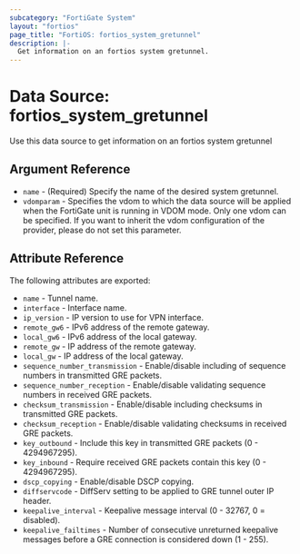 ```yaml
---
subcategory: "FortiGate System"
layout: "fortios"
page_title: "FortiOS: fortios_system_gretunnel"
description: |-
  Get information on an fortios system gretunnel.
---
```


# Data Source: fortios_system_gretunnel
Use this data source to get information on an fortios system gretunnel

## Argument Reference

* `name` - (Required) Specify the name of the desired system gretunnel.
* `vdomparam` - Specifies the vdom to which the data source will be applied when the FortiGate unit is running in VDOM mode. Only one vdom can be specified. If you want to inherit the vdom configuration of the provider, please do not set this parameter.


## Attribute Reference

The following attributes are exported:

* `name` - Tunnel name.
* `interface` - Interface name.
* `ip_version` - IP version to use for VPN interface.
* `remote_gw6` - IPv6 address of the remote gateway.
* `local_gw6` - IPv6 address of the local gateway.
* `remote_gw` - IP address of the remote gateway.
* `local_gw` - IP address of the local gateway.
* `sequence_number_transmission` - Enable/disable including of sequence numbers in transmitted GRE packets.
* `sequence_number_reception` - Enable/disable validating sequence numbers in received GRE packets.
* `checksum_transmission` - Enable/disable including checksums in transmitted GRE packets.
* `checksum_reception` - Enable/disable validating checksums in received GRE packets.
* `key_outbound` - Include this key in transmitted GRE packets (0 - 4294967295).
* `key_inbound` - Require received GRE packets contain this key (0 - 4294967295).
* `dscp_copying` - Enable/disable DSCP copying.
* `diffservcode` - DiffServ setting to be applied to GRE tunnel outer IP header.
* `keepalive_interval` - Keepalive message interval (0 - 32767, 0 = disabled).
* `keepalive_failtimes` - Number of consecutive unreturned keepalive messages before a GRE connection is considered down (1 - 255).


